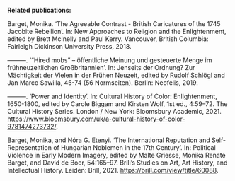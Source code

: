 **Related publications:**

Barget, Monika. ‘The Agreeable Contrast - British Caricatures of the 1745 Jacobite Rebellion’. In: New Approaches to Religion and the Enlightenment, edited by Brett McInelly and Paul Kerry. Vancouver, British Columbia: Fairleigh Dickinson University Press, 2018.

———. ‘“Hired mobs” – öffentliche Meinung und gesteuerte Menge im frühneuzeitlichen Großbritannien’. In: Jenseits der Ordnung? Zur Mächtigkeit der Vielen in der Frühen Neuzeit, edited by Rudolf Schlögl and Jan Marco Sawilla, 45-74 (56 Normseiten). Berlin: Neofelis, 2019.

———. ‘Power and Identity’. In: Cultural History of Color: Enlightenment, 1650-1800, edited by Carole Biggam and Kirsten Wolf, 1st ed., 4:59–72. The Cultural History Series. London / New York: Bloomsbury Academic, 2021. https://www.bloomsbury.com/uk/a-cultural-history-of-color-9781474273732/.

Barget, Monika, and Nóra G. Etenyi. ‘The International Reputation and Self-Representation of Hungarian Noblemen in the 17th Century’. In: Political Violence in Early Modern Imagery, edited by Malte Griesse, Monika Renate Barget, and David de Boer, 54:165–97. Brill’s Studies on Art, Art History, and Intellectual History. Leiden: Brill, 2021. https://brill.com/view/title/60088.

